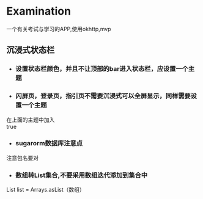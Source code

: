 # Examination
一个有关考试与学习的APP,使用okhttp,mvp
## 沉浸式状态栏
* ### 设置状态栏颜色，并且不让顶部的bar进入状态栏，应设置一个主题 
<style name="AppTheme.NoActionBar">
        <item name="android:fitsSystemWindows">true</item>
        <item name="windowActionBar">false</item>
        <item name="windowNoTitle">true</item>
</style>
* ###  闪屏页，登录页，指引页不需要沉浸式可以全屏显示，同样需要设置一个主题
在上面的主题中加入 </br>
<item name="android:windowFullscreen">true</item>
* ### sugarorm数据库注意点
注意包名要对
* ### 数组转List集合,不要采用数组迭代添加到集合中
List list = Arrays.asList（数组）
